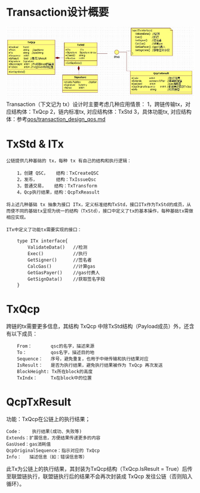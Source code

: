 # Transaction设计概要
![tx_struct](https://github.com/QOSGroup/static/blob/master/transaction_struct.jpg?raw=true)
	Transaction（下文记为 tx）设计时主要考虑几种应用情景：
	1，跨链传输tx，对应结构体：TxQcp
	2，链内标准tx, 对应结构体：TxStd
	3，具体功能tx, 对应结构体：参考[qos/transaction_design_qos.md](https://github.com/QOSGroup/qos/blob/master/docs/transaction_design_qos.md)
# TxStd & ITx
	公链提供几种基础的 tx，每种 tx 有自己的结构和执行逻辑：

        1，创建 QSC，   结构：TxCreateQSC
        2，发币，       结构：TxIssueQsc
        3，普通交易，   结构：TxTransform
        4，Qcp执行结果，结构：QcpTxReasult

	将上述几种基础 tx 抽象为接口 ITx，定义标准结构TxStd，接口ITx作为TxStd的成员，从而使不同的基础tx呈现为统一的结构（TxStd），接口中定义了tx的基本操作，每种基础tx需做相应实现。

	ITx中定义了功能tx需要实现的接口：
```
	type ITx interface{
		ValidateData()   //检测
		Exec()           //执行
		GetSigner()      //签名者
		CalcGas()        //计算gas
		GetGasPayer()    //gas付费人
		GetSignData()    //获取签名字段
	}
```
# TxQcp
跨链的tx需要更多信息，其结构 TxQcp 中除TxStd结构（Payload成员）外，还含有以下成员：

		From：		qsc的名字，描述来源
		To：		    qos名字，描述目的地
		Sequence：	序号，避免重复，也用于中继传输和执行结果对应
		IsResult：	是否为执行结果，避免执行结果被作为 TxQcp 再次发送
		BlockHeight: Tx所在block的高度
		TxIndx：     Tx在block中的位置
# QcpTxResult
功能：TxQcp在公链上的执行结果；

	Code：	 执行结果(成功、失败等)
	Extends：扩展信息，方便结果传递更多的内容
	GasUsed：gas消耗值
	QcpOriginalSequence：指示对应的 TxQcp
	Info：	描述信息（如：错误信息等）

此Tx为公链上的执行结果，其封装为TxQcp结构（TxQcp.IsResult = True）后传至联盟链执行，联盟链执行后的结果不会再次封装成 TxQcp 发往公链（否则陷入循环）。
